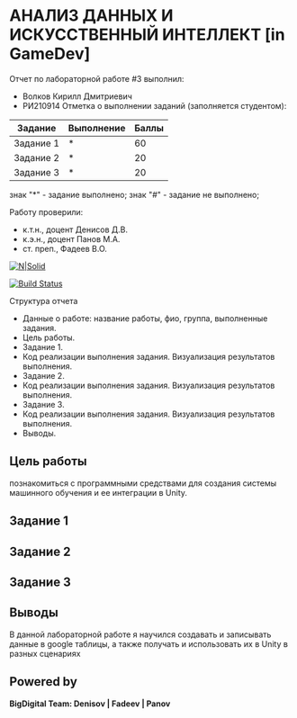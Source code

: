 # АНАЛИЗ ДАННЫХ И ИСКУССТВЕННЫЙ ИНТЕЛЛЕКТ [in GameDev]
Отчет по лабораторной работе #3 выполнил:
- Волков Кирилл Дмитриевич
- РИ210914
Отметка о выполнении заданий (заполняется студентом):

| Задание | Выполнение | Баллы |
| ------ | ------ | ------ |
| Задание 1 | * | 60 |
| Задание 2 | * | 20 |
| Задание 3 | * | 20 |

знак "*" - задание выполнено; знак "#" - задание не выполнено;

Работу проверили:
- к.т.н., доцент Денисов Д.В.
- к.э.н., доцент Панов М.А.
- ст. преп., Фадеев В.О.

[![N|Solid](https://cldup.com/dTxpPi9lDf.thumb.png)](https://nodesource.com/products/nsolid)

[![Build Status](https://travis-ci.org/joemccann/dillinger.svg?branch=master)](https://travis-ci.org/joemccann/dillinger)

Структура отчета

- Данные о работе: название работы, фио, группа, выполненные задания.
- Цель работы.
- Задание 1.
- Код реализации выполнения задания. Визуализация результатов выполнения.
- Задание 2.
- Код реализации выполнения задания. Визуализация результатов выполнения.
- Задание 3.
- Код реализации выполнения задания. Визуализация результатов выполнения.
- Выводы.

## Цель работы
познакомиться с программными средствами для создания системы машинного обучения и ее интеграции в Unity.

## Задание 1


## Задание 2

## Задание 3

## Выводы

В данной лабораторной работе я научился создавать и записывать данные в google таблицы, а также получать и использовать их в Unity в разных сценариях

## Powered by

**BigDigital Team: Denisov | Fadeev | Panov**
